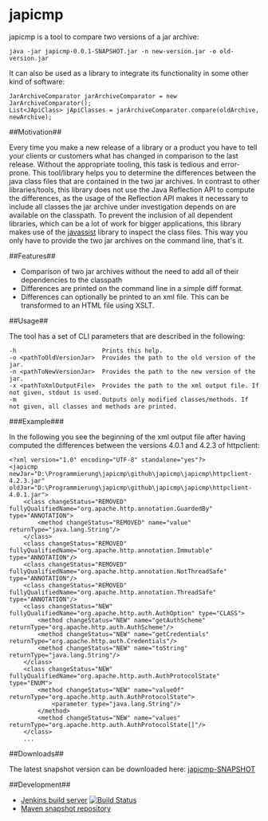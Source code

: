 japicmp
=======

japicmp is a tool to compare two versions of a jar archive:

    java -jar japicmp-0.0.1-SNAPSHOT.jar -n new-version.jar -o old-version.jar

It can also be used as a library to integrate its functionality in some other kind of software:

	JarArchiveComparator jarArchiveComparator = new JarArchiveComparator();
    List<JApiClass> jApiClasses = jarArchiveComparator.compare(oldArchive, newArchive);

##Motivation##

Every time you make a new release of a library or a product you have to tell your clients or customers what
has changed in comparison to the last release. Without the appropriate tooling, this task is tedious and error-prone.
This tool/library helps you to determine the differences between the java class files that are contained in the two
jar archives.
In contrast to other libraries/tools, this library does not use the Java Reflection API to compute
the differences, as the usage of the Reflection API makes it necessary to include all classes the jar archive under
investigation depends on are available on the classpath. To prevent the inclusion of all dependent libraries, which
can be a lot of work for bigger applications, this library makes use of the [javassist](http://www.csg.ci.i.u-tokyo.ac.jp/~chiba/javassist/)
library to inspect the class files. This way you only have to provide the two jar archives on the command line, that's it.

##Features##

* Comparison of two jar archives without the need to add all of their dependencies to the classpath
* Differences are printed on the command line in a simple diff format.
* Differences can optionally be printed to an xml file. This can be transformed to an HTML file using XSLT.

##Usage##

The tool has a set of CLI parameters that are described in the following:

    -h                        Prints this help.
    -o <pathToOldVersionJar>  Provides the path to the old version of the jar.
    -n <pathToNewVersionJar>  Provides the path to the new version of the jar.
    -x <pathToXmlOutputFile>  Provides the path to the xml output file. If not given, stdout is used.
    -m                        Outputs only modified classes/methods. If not given, all classes and methods are printed.
	
###Example###

In the following you see the beginning of the xml output file after having computed the differences between the versions 4.0.1 and 4.2.3 of httpclient:

	<?xml version="1.0" encoding="UTF-8" standalone="yes"?>
	<japicmp newJar="D:\Programmierung\japicmp\github\japicmp\japicmp\httpclient-4.2.3.jar" oldJar="D:\Programmierung\japicmp\github\japicmp\japicmp\httpclient-4.0.1.jar">
		<class changeStatus="REMOVED" fullyQualifiedName="org.apache.http.annotation.GuardedBy" type="ANNOTATION">
			<method changeStatus="REMOVED" name="value" returnType="java.lang.String"/>
		</class>
		<class changeStatus="REMOVED" fullyQualifiedName="org.apache.http.annotation.Immutable" type="ANNOTATION"/>
		<class changeStatus="REMOVED" fullyQualifiedName="org.apache.http.annotation.NotThreadSafe" type="ANNOTATION"/>
		<class changeStatus="REMOVED" fullyQualifiedName="org.apache.http.annotation.ThreadSafe" type="ANNOTATION"/>
		<class changeStatus="NEW" fullyQualifiedName="org.apache.http.auth.AuthOption" type="CLASS">
			<method changeStatus="NEW" name="getAuthScheme" returnType="org.apache.http.auth.AuthScheme"/>
			<method changeStatus="NEW" name="getCredentials" returnType="org.apache.http.auth.Credentials"/>
			<method changeStatus="NEW" name="toString" returnType="java.lang.String"/>
		</class>
		<class changeStatus="NEW" fullyQualifiedName="org.apache.http.auth.AuthProtocolState" type="ENUM">
			<method changeStatus="NEW" name="valueOf" returnType="org.apache.http.auth.AuthProtocolState">
				<parameter type="java.lang.String"/>
			</method>
			<method changeStatus="NEW" name="values" returnType="org.apache.http.auth.AuthProtocolState[]"/>
		</class>
		...

##Downloads##

The latest snapshot version can be downloaded here: [japicmp-SNAPSHOT](http://repository-siom79.forge.cloudbees.com/snapshot/japicmp/japicmp/)

##Development##

* [Jenkins build server](https://siom79.ci.cloudbees.com/job/japicmp) [![Build Status](https://siom79.ci.cloudbees.com/job/japicmp/badge/icon)](https://siom79.ci.cloudbees.com/job/japicmp)
* [Maven snapshot repository](https://repository-siom79.forge.cloudbees.com/snapshot)